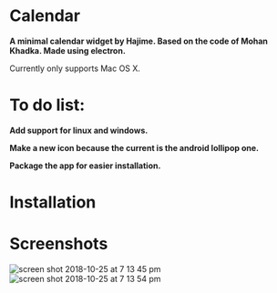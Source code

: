 # Calendar

**A minimal calendar widget by Hajime. Based on the code of Mohan Khadka. Made using electron.**

Currently only supports Mac OS X.

# To do list: 
**Add support for linux and windows.**

**Make a new icon because the current is the android lollipop one.**

**Package the app for easier installation.**

# Installation
           

# Screenshots

![screen shot 2018-10-25 at 7 13 45 pm](https://user-images.githubusercontent.com/42915482/47514907-27d29a00-d88a-11e8-8fab-81a10616b45d.png)
![screen shot 2018-10-25 at 7 13 54 pm](https://user-images.githubusercontent.com/42915482/47514909-27d29a00-d88a-11e8-882d-132e9401714e.png)
